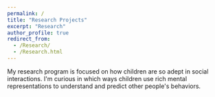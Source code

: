 ```yaml
---
permalink: /
title: "Research Projects"
excerpt: "Research"
author_profile: true
redirect_from:
  - /Research/
  - /Research.html
---
```


My research program is focused on how children are so adept in social interactions. I'm curious in which ways children use rich mental representations to understand and predict other people's behaviors.
